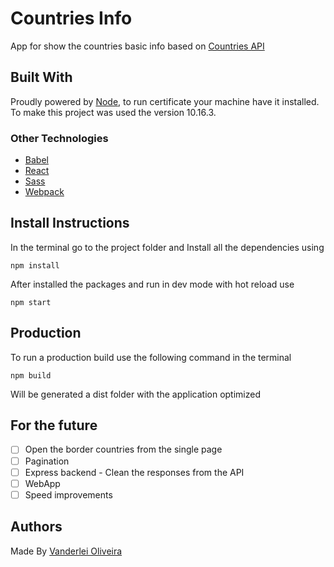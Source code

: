 # Countries Info

App for show the countries basic info based on [Countries API](https://restcountries.eu/)

## Built With

Proudly powered by [Node](https://nodejs.org/en/download/), to run certificate your machine have it installed.
To make this project was used the version 10.16.3.

### Other Technologies
* [Babel](https://babeljs.io/)
* [React](https://reactjs.org/)
* [Sass](https://sass-lang.com/)
* [Webpack](https://webpack.js.org/)

## Install Instructions

In the terminal go to the project folder and Install all the dependencies using

```
npm install
```
After installed the packages and run in dev mode with hot reload use
```
npm start
```

## Production
To run a production build use the following command in the terminal
```
npm build
```
Will be generated a dist folder with the application optimized

## For the future

- [ ] Open the border countries from the single page
- [ ] Pagination
- [ ] Express backend - Clean the responses from the API
- [ ] WebApp
- [ ] Speed improvements

## Authors
Made By [Vanderlei Oliveira](https://oliverdx.com.br)
